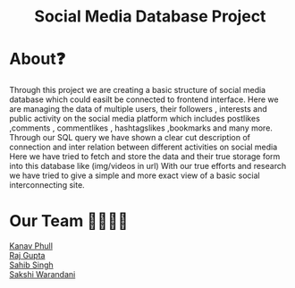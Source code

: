 <h1 align="center">Social Media Database Project</h1>

# About❓
Through this project  we are creating a basic structure of social media database which could easilt be connected to frontend interface.
Here we are managing the data of multiple users, their followers  , interests and public activity on the social media platform which includes postlikes ,comments , commentlikes , hashtagslikes ,bookmarks and many more.
Through our SQL query we have shown a clear cut description of connection and inter relation between different activities on social media 
Here we have  tried to fetch and store the  data and their true storage form into this database like (img/videos in url)
With our true efforts and research  we have tried to give a simple and more exact view of a basic social interconnecting site.

# Our Team 👩‍💻👨‍💻
[Kanav Phull]()<br>
[Raj Gupta](https://github.com/RAJGUPTA28)<br>
[Sahib Singh]()<br>
[Sakshi Warandani]()
